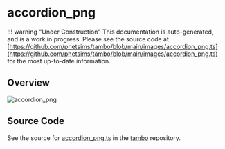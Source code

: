 # accordion_png

!!! warning "Under Construction"
    This documentation is auto-generated, and is a work in progress. Please see the source code at
    [https://github.com/phetsims/tambo/blob/main/images/accordion_png.ts](https://github.com/phetsims/tambo/blob/main/images/accordion_png.ts) for the most up-to-date information.

## Overview



<img id="doc-image" alt="accordion_png">
<script type="module">
import { accordion_png } from '/lib/scenerystack.esm.min.js';

if ( accordion_png instanceof HTMLImageElement ) {
  document.querySelector( '#doc-image' ).src = accordion_png.src;
}
else if ( Array.isArray( accordion_png ) ) {
  document.querySelector( '#doc-image' ).src = accordion_png[ 0 ].url;
}
</script>




## Source Code

See the source for [accordion_png.ts](https://github.com/phetsims/tambo/blob/main/images/accordion_png.ts) in the [tambo](https://github.com/phetsims/tambo) repository.
